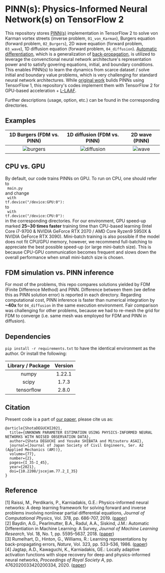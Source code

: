 # PINN(s): Physics-Informed Neural Network(s) on TensorFlow 2

This repository stores [PINN(s)](https://doi.org/10.1016/j.jcp.2018.10.045) implementation in TensorFlow 2 to solve von Karman vortex streets (inverse problem, <code>01_von_Karman</code>), Burgers equation (forward problem, <code>02_Burgers</code>), 2D wave equation (forward problem, <code>03_wave</code>), 1D diffusion equation (forward problem, <code>04_diffusion</code>). [Automatic differentiation](https://arxiv.org/abs/1502.05767), which is a generalization of [back-propagation](https://doi.org/10.1038/323533a0), is utilized to leverage the convenctional neural network architecture's representation power and to satisfy govering equations, initial, and boundary conditions. This enables PINN(s) to learn the dynamics from scarce dataset / solve initial and boundary value problems, which is very challenging for standard neural network architectures. While [original work](https://github.com/maziarraissi/PINNs) bulids PINNs using TensorFlow 1, this repository's codes implement them with TensorFlow 2 for GPU-based acceleration + [L-LAAF](https://doi.org/10.1098/rspa.2020.0334). 

Further descriptions (usage, option, etc.) can be found in the corresponding directories. 

## Examples
|1D Burgers (FDM vs. PINN)|1D diffusion (FDM vs. PINN)|2D wave (PINN)|
|:---:|:---:|:---:|
|![burgers](https://user-images.githubusercontent.com/49257696/162746099-bd030010-c819-4bba-87e9-cd1c26a59913.gif)|![diffusion](https://user-images.githubusercontent.com/49257696/162752724-ac8b022a-ab7a-4e45-9a74-e3dbee60113a.gif)|![wave](https://user-images.githubusercontent.com/49257696/162746233-4151ea3c-57b4-48ff-9f1c-d6fd69fe3dbb.gif)|

## CPU vs. GPU
By default, our code trains PINNs on GPU. To run on CPU, one should refer to
<br>
<code>
  main.py
</code>
<br>
and change 
<br>
<code>
  with tf.device("/device:GPU:0"):
</code>
<br>
to
<br>
<code>
  with tf.device("/device:CPU:0"):
</code>
<br>
in the corresponding directories. For our environment, GPU speed-up marked **25~30 times faster** training time than CPU-based learning (Intel Core i7-9700 & NVIDIA GeForce RTX 2070 / AMD Core Ryzen9 5950X & NVIDIA GeForce RTX 3090). Mini-batch training is also possible if the model does not fit CPU/GPU memory, however, we recommend full-batching to appreciate the best possible speed-up (or large mini-batch size). This is because CPU-GPU communication becomes frequent and slows down the overall performance when small mini-batch size is chosen. 

## FDM simulation vs. PINN inference
For most of the problems, this repo compares solutions yielded by FDM (Finite Difference Method) and PINN. Difference between them (we define this as PINN solution error) is reported in each directory. Regarding computational cost, PINN inference is faster than numerical integration by **~40x** for <code>04_diffusion</code> in the same execution environment. Fair comparison was challenging for other problems, because we had to re-mesh the grid for FDM to converge (i.e. same mesh was employed for FDM and PINN in diffusion). 

## Dependencies
<code>pip install -r requirements.txt</code> to have the identical environment as the author. Or install the following:

|Library / Package|Version|
| :---: | :---: |
|numpy|1.22.1|
|scipy|1.7.3|
|tensorflow|2.8.0|

## Citation
Present code is a part of [our paper](https://doi.org/10.2208/jscejam.77.2_I_35), please cite us as:
```
@article{ShotaDEGUCHI2021,
  title={UNKNOWN PARAMETER ESTIMATION USING PHYSICS-INFORMED NEURAL NETWORKS WITH NOISED OBSERVATION DATA},
  author={Shota DEGUCHI and Yosuke SHIBATA and Mitsuteru ASAI},
  journal={Journal of Japan Society of Civil Engineers, Ser. A2 (Applied Mechanics (AM))},
  volume={77},
  number={2},
  pages={I_35-I_45},
  year={2021},
  doi={10.2208/jscejam.77.2_I_35}
}
```

## Reference
[1] Raissi, M., Perdikaris, P., Karniadakis, G.E.: Physics-informed neural networks: A deep learning framework for solving forward and inverse problems involving nonlinear partial differential equations, *Journal of Computational Physics*, Vol. 378, pp. 686-707, 2019. ([paper](https://doi.org/10.1016/j.jcp.2018.10.045))
<br>
[2] Baydin, A.G., Pearlmutter, B.A., Radul, A.A., Siskind, J.M.: Automatic Differentiation in Machine Learning: A Survey, *Journal of Machine Learning Research*, Vol. 18, No. 1, pp. 5595–5637, 2018. ([paper](https://arxiv.org/abs/1502.05767))
<br>
[3] Rumelhart, D., Hinton, G., Williams, R.: Learning representations by back-propagating errors, *Nature*, Vol. 323, pp. 533–536, 1986. ([paper](https://doi.org/10.1038/323533a0))
<br>
[4] Jagtap, A.D., Kawaguchi, K., Karniadakis, GE.: Locally adaptive activation functions with slope recovery for deep and physics-informed neural networks, *Proceedings of Royal Society A*, pp. 4762020033420200334, 2020. ([paper](https://doi.org/10.1098/rspa.2020.0334))
